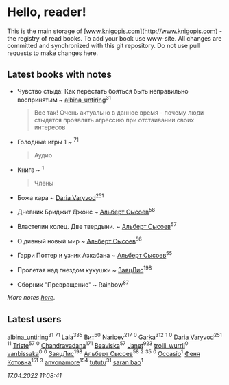 # Hello, reader!
This is the main storage of [www.knigopis.com](http://www.knigopis.com) - the registry of read books.
To add your book use www-site. All changes are committed and synchronized with this git repository.
Do not use pull requests to make changes here.


## Latest books with notes
* Чувство стыда: Как перестать бояться быть неправильно воспринятым ~ [albina_untiring](users/257/2579695-vkontakte)<sup>31</sup>
    > Все так! Очень актуально в данное время - почему люди стыдятся проявлять агрессию при отстаивании своих интересов

* Голодные игры 1 ~ [](users/153/1537586159620888-facebook)<sup>71</sup>
    > Аудио

* Книга ~ [](users/107/107964573981658495430-google)<sup>1</sup>
    > Члены

* Божа кара ~ [Daria Varyvod](users/829/829893410524253-facebook)<sup>251</sup>

* Дневник Бриджит Джонс ~ [Альберт Сысоев](users/474/47446642-vkontakte)<sup>58</sup>

* Властелин колец. Две твердыни. ~ [Альберт Сысоев](users/474/47446642-vkontakte)<sup>57</sup>

* О дивный новый мир ~ [Альберт Сысоев](users/474/47446642-vkontakte)<sup>56</sup>

* Гарри Поттер и узник Азкабана ~ [Альберт Сысоев](users/474/47446642-vkontakte)<sup>55</sup>

* Пролетая над гнездом кукушки ~ [ЗаяцЛис](users/112/112388384595246311466-google)<sup>198</sup>

* Сборник "Превращение" ~ [Rainbow](users/109/109787328219839805802-google)<sup>87</sup>


_More notes [here](latest_books_with_notes.md)._


## Latest users
[albina_untiring](users/257/2579695-vkontakte)<sup>31</sup> 
[](users/153/1537586159620888-facebook)<sup>71</sup> 
[Lala](users/761/76187635-vkontakte)<sup>335</sup> 
[Вит](users/300/300273923-vkontakte)<sup>60</sup> 
[Naricev](users/107/107090515204537133928-google)<sup>217</sup> 
[](users/113/113306797383529794620-google)<sup>0</sup> 
[Garka](users/115/115753719718250012620-google)<sup>312</sup> 
[](users/102/102316312151734465694-google)<sup>1</sup> 
[](users/107/107964573981658495430-google)<sup>0</sup> 
[Daria Varyvod](users/829/829893410524253-facebook)<sup>251</sup> 
[](users/296/296323488-yandex)<sup>11</sup> 
[Triste](users/517/5175580462988229760-mailru)<sup>57</sup> 
[](users/694/694033938-vkontakte)<sup>0</sup> 
[Chandravadana](users/105/105866022348292919948-google)<sup>171</sup> 
[Beaviska](users/102/10202544960024508-facebook)<sup>57</sup> 
[Janet](users/108/108113656204404967440-google)<sup>923</sup> 
[trolli_wurrli](users/111/111989298078739016161-google)<sup>0</sup> 
[vanbissaka](users/789/78955227-vkontakte)<sup>0</sup> 
[](users/143/1431789564-yandex)<sup>0</sup> 
[ЗаяцЛис](users/112/112388384595246311466-google)<sup>198</sup> 
[Альберт Сысоев](users/474/47446642-vkontakte)<sup>58</sup> 
[](users/118/118069198221711301939-google)<sup>2</sup> 
[](users/118/118248226132797004598-google)<sup>35</sup> 
[](users/101/101116155542365614873-google)<sup>0</sup> 
[Occasio](users/114/114033154327786537076-google)<sup>1</sup> 
[Феня Котовна](users/109/109746193906459706720-google)<sup>151</sup> 
[](users/965/965216042-yandex)<sup>3</sup> 
[anvonamore](users/595/5957175-vkontakte)<sup>154</sup> 
[tututu](users/135/135685382-vkontakte)<sup>31</sup> 
[saran bao](users/109/109276796058369770367-google)<sup>1</sup> 


_17.04.2022 11:08:41_
